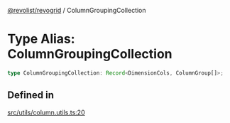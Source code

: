 [@revolist/revogrid](README.md) / ColumnGroupingCollection

# Type Alias: ColumnGroupingCollection

```ts
type ColumnGroupingCollection: Record<DimensionCols, ColumnGroup[]>;
```

## Defined in

[src/utils/column.utils.ts:20](https://github.com/revolist/revogrid/blob/ec98f5e49749ad8581a7f9ebef8e2f6167a106af/src/utils/column.utils.ts#L20)
